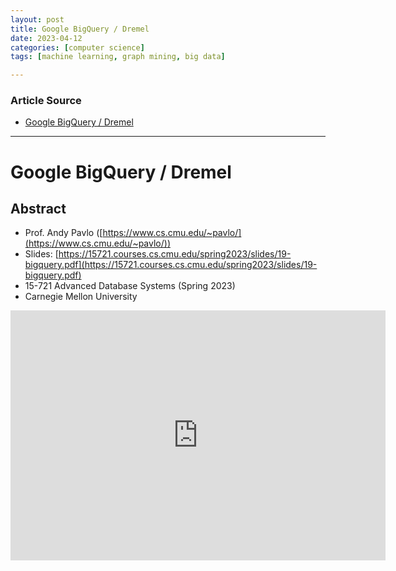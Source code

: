 ```yaml
---
layout: post
title: Google BigQuery / Dremel
date: 2023-04-12
categories: [computer science]
tags: [machine learning, graph mining, big data]

---
```


### Article Source

* [Google BigQuery / Dremel](https://www.youtube.com/watch?v=TKTBZ5zNxT0)


---

# Google BigQuery / Dremel

## Abstract
* Prof. Andy Pavlo ([https://www.cs.cmu.edu/~pavlo/](https://www.cs.cmu.edu/~pavlo/))
* Slides: [https://15721.courses.cs.cmu.edu/spring2023/slides/19-bigquery.pdf](https://15721.courses.cs.cmu.edu/spring2023/slides/19-bigquery.pdf)
* 15-721 Advanced Database Systems (Spring 2023)
* Carnegie Mellon University



<iframe width="600" height="400" src="https://www.youtube.com/embed/JxeITDS-xh0" title="YouTube video player" frameborder="0" allow="accelerometer; autoplay; clipboard-write; encrypted-media; gyroscope; picture-in-picture; web-share" allowfullscreen></iframe>